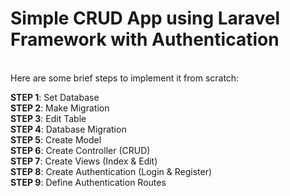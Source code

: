 # **Simple CRUD App using Laravel Framework with Authentication**
<br>
Here are some brief steps to implement it from scratch: 

**STEP 1**: Set Database <br>
**STEP 2**: Make Migration <br>
**STEP 3**: Edit Table <br>
**STEP 4**: Database Migration <br>
**STEP 5**: Create Model <br>
**STEP 6**: Create Controller (CRUD) <br>
**STEP 7**: Create Views (Index & Edit) <br>
**STEP 8**: Create Authentication (Login & Register) <br>
**STEP 9**: Define Authentication Routes <br>
